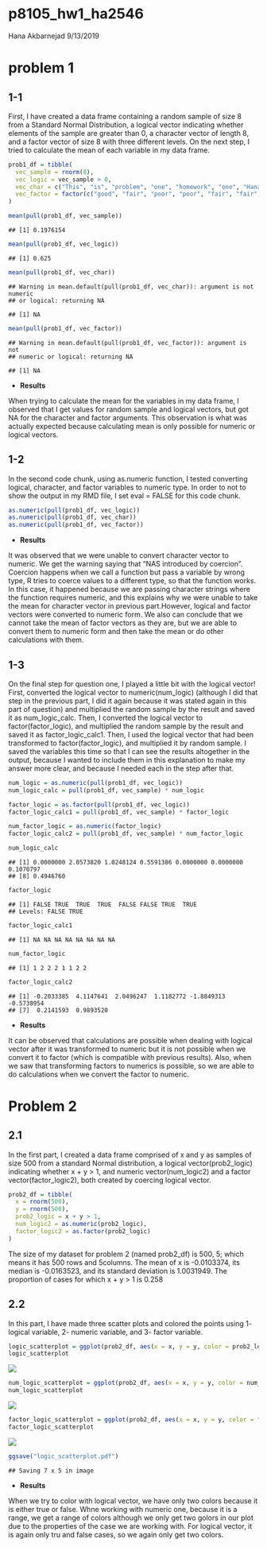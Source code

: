 p8105\_hw1\_ha2546
================
Hana Akbarnejad
9/13/2019

# problem 1

## 1-1

First, I have created a data frame containing a random sample of size 8
from a Standard Normal Distribution, a logical vector indicating whether
elements of the sample are greater than 0, a character vector of length
8, and a factor vector of size 8 with three different levels. On the
next step, I tried to calculate the mean of each variable in my data
frame.

``` r
prob1_df = tibble(
  vec_sample = rnorm(8),
  vec_logic = vec_sample > 0,
  vec_char = c("This", "is", "problem", "one", "homework", "one", "Hana", "Akbarnejad"),
  vec_factor = factor(c("good", "fair", "poor", "poor", "fair", "fair", "fair", "fair"))
)

mean(pull(prob1_df, vec_sample))
```

    ## [1] 0.1976154

``` r
mean(pull(prob1_df, vec_logic))
```

    ## [1] 0.625

``` r
mean(pull(prob1_df, vec_char))
```

    ## Warning in mean.default(pull(prob1_df, vec_char)): argument is not numeric
    ## or logical: returning NA

    ## [1] NA

``` r
mean(pull(prob1_df, vec_factor))
```

    ## Warning in mean.default(pull(prob1_df, vec_factor)): argument is not
    ## numeric or logical: returning NA

    ## [1] NA

  - **Results**

When trying to calculate the mean for the variables in my data frame, I
observed that I get values for random sample and logical vectors, but
got NA for the character and factor arguments. This observation is what
was actually expected because calculating mean is only possible for
numeric or logical vectors.

## 1-2

In the second code chunk, using as.numeric function, I tested converting
logical, character, and factor variables to numeric type. In order to
not to show the output in my RMD file, I set eval = FALSE for this code
chunk.

``` r
as.numeric(pull(prob1_df, vec_logic))
as.numeric(pull(prob1_df, vec_char))
as.numeric(pull(prob1_df, vec_factor))
```

  - **Results**

It was observed that we were unable to convert character vector to
numeric. We get the warning saying that “NAS introduced by coercion”.
Coercion happens when we call a function but pass a variable by wrong
type, R tries to coerce values to a different type, so that the function
works. In this case, it happened because we are passing character
strings where the function requires numeric, and this explains why we
were unable to take the mean for character vector in previous
part.However, logical and factor vectors were converted to numeric form.
We also can conclude that we cannot take the mean of factor vectors as
they are, but we are able to convert them to numeric form and then take
the mean or do other calculations with them.

## 1-3

On the final step for question one, I played a little bit with the
logical vector\! First, converted the logical vector to
numeric(num\_logic) (although I did that step in the previous part, I
did it again because it was stated again in this part of question) and
multiplied the random sample by the result and saved it as
num\_logic\_calc. Then, I converted the logical vector to
factor(factor\_logic), and multiplied the random sample by the result
and saved it as factor\_logic\_calc1. Then, I used the logical vector
that had been transformed to factor(factor\_logic), and multiplied it by
random sample. I saved the variables this time so that I can see the
results altogether in the output, because I wanted to include them in
this explanation to make my answer more clear, and because I needed each
in the step after that.

``` r
num_logic = as.numeric(pull(prob1_df, vec_logic))
num_logic_calc = pull(prob1_df, vec_sample) * num_logic

factor_logic = as.factor(pull(prob1_df, vec_logic))
factor_logic_calc1 = pull(prob1_df, vec_sample) * factor_logic

num_factor_logic = as.numeric(factor_logic)
factor_logic_calc2 = pull(prob1_df, vec_sample) * num_factor_logic

num_logic_calc
```

    ## [1] 0.0000000 2.0573820 1.0248124 0.5591386 0.0000000 0.0000000 0.1070797
    ## [8] 0.4946760

``` r
factor_logic
```

    ## [1] FALSE TRUE  TRUE  TRUE  FALSE FALSE TRUE  TRUE 
    ## Levels: FALSE TRUE

``` r
factor_logic_calc1
```

    ## [1] NA NA NA NA NA NA NA NA

``` r
num_factor_logic
```

    ## [1] 1 2 2 2 1 1 2 2

``` r
factor_logic_calc2
```

    ## [1] -0.2033385  4.1147641  2.0496247  1.1182772 -1.8849313 -0.5738954
    ## [7]  0.2141593  0.9893520

  - **Results**

It can be observed that calculations are possible when dealing with
logical vector after it was transformed to numeric but it is not
possible when we convert it to factor (which is compatible with previous
results). Also, when we saw that transforming factors to numerics is
possible, so we are able to do calculations when we convert the factor
to numeric.

# Problem 2

## 2.1

In the first part, I created a data frame comprised of x and y as
samples of size 500 from a standard Normal distribution, a logical
vector(prob2\_logic) indicating whether x + y \> 1, and numeric
vector(num\_logic2) and a factor vector(factor\_logic2), both created by
coercing logical vector.

``` r
prob2_df = tibble(
  x = rnorm(500),
  y = rnorm(500),
  prob2_logic = x + y > 1,
  num_logic2 = as.numeric(prob2_logic),
  factor_logic2 = as.factor(prob2_logic)
)
```

The size of my dataset for problem 2 (named prob2\_df) is 500, 5; which
means it has 500 rows and 5columns. The mean of x is -0.0103374, its
median is -0.0163523, and its standard deviation is 1.0031949. The
proportion of cases for which x + y \> 1 is 0.258

## 2.2

In this part, I have made three scatter plots and colored the points
using 1- logical variable, 2- numeric variable, and 3- factor
variable.

``` r
logic_scatterplot = ggplot(prob2_df, aes(x = x, y = y, color = prob2_logic)) + geom_point()
logic_scatterplot
```

![](p8105_hw1_ha2546_files/figure-gfm/scatter_plots-1.png)<!-- -->

``` r
num_logic_scatterplot = ggplot(prob2_df, aes(x = x, y = y, color = num_logic2)) + geom_point()
num_logic_scatterplot
```

![](p8105_hw1_ha2546_files/figure-gfm/scatter_plots-2.png)<!-- -->

``` r
factor_logic_scatterplot = ggplot(prob2_df, aes(x = x, y = y, color = factor_logic2)) + geom_point()
factor_logic_scatterplot
```

![](p8105_hw1_ha2546_files/figure-gfm/scatter_plots-3.png)<!-- -->

``` r
ggsave("logic_scatterplot.pdf")
```

    ## Saving 7 x 5 in image

  - **Results**

When we try to color with logical vector, we have only two colors
because it is either true or false. Whne working with numeric one,
because it is a range, we get a range of colors although we only get two
golors in our plot due to the properties of the case we are working
with. For logical vector, it is again only tru and false cases, so we
again only get two colors.
